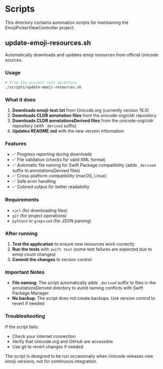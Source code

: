 # Scripts

This directory contains automation scripts for maintaining the EmojiPickerViewController project.

## update-emoji-resources.sh

Automatically downloads and updates emoji resources from official Unicode sources.

### Usage

```bash
# From the project root directory
./scripts/update-emoji-resources.sh
```

### What it does

1. **Downloads emoji-test.txt** from Unicode.org (currently version 16.0)
2. **Downloads CLDR annotation files** from the unicode-org/cldr repository
3. **Downloads CLDR annotationsDerived files** from the unicode-org/cldr repository (with `_derived` suffix)
4. **Updates README.md** with the new version information

### Features

- ✅ Progress reporting during downloads
- ✅ File validation (checks for valid XML format)
- ✅ Automatic file naming for Swift Package compatibility (adds `_derived` suffix to annotationsDerived files)
- ✅ Cross-platform compatibility (macOS, Linux)
- ✅ Safe error handling
- ✅ Colored output for better readability

### Requirements

- `curl` (for downloading files)
- `git` (for project operations)
- `python3` or `grep`+`sed` (for JSON parsing)

### After running

1. **Test the application** to ensure new resources work correctly
2. **Run the tests** with `swift test` (some test failures are expected due to emoji count changes)
3. **Commit the changes** to version control

### Important Notes

- **File naming**: The script automatically adds `_derived` suffix to files in the annotationsDerived directory to avoid naming conflicts with Swift Package Manager
- **No backup**: The script does not create backups. Use version control to revert if needed

### Troubleshooting

If the script fails:
- Check your internet connection
- Verify that Unicode.org and GitHub are accessible
- Use git to revert changes if needed

The script is designed to be run occasionally when Unicode releases new emoji versions, not for continuous integration.